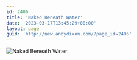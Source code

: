 ```yaml
---
id: 2406
title: 'Naked Beneath Water'
date: '2023-03-17T13:45:29+00:00'
layout: page
guid: 'http://new.andydixon.com/?page_id=2406'
---
```


![Naked Beneath Water](https://i0.wp.com/assets.g8x2.ldn.idrivee2-23.com/posters/Naked%20Beneath%20Water%2001.jpg?w=1200&ssl=1 "Naked Beneath Water")